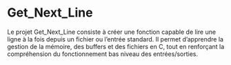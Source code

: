 # Get_Next_Line
Le projet Get_Next_Line consiste à créer une fonction capable de lire une ligne à la fois depuis un fichier ou l’entrée standard. Il permet d’apprendre la gestion de la mémoire, des buffers et des fichiers en C, tout en renforçant la compréhension du fonctionnement bas niveau des entrées/sorties.
